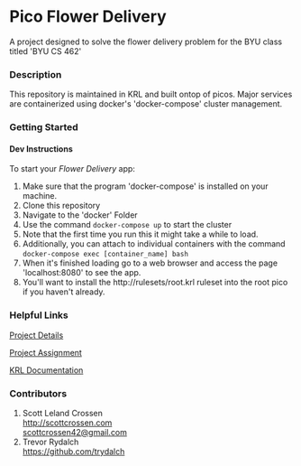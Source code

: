 # Pico Flower Delivery

A project designed to solve the flower delivery problem for the BYU class titled 'BYU CS 462'

### Description

This repository is maintained in KRL and built ontop of picos.
Major services are containerized using docker's \'docker-compose\' cluster management.

### Getting Started

#### Dev Instructions

To start your *Flower Delivery* app:
1. Make sure that the program 'docker-compose' is installed on your machine.
2. Clone this repository
3. Navigate to the 'docker' Folder
4. Use the command ```docker-compose up``` to start the cluster
5. Note that the first time you run this it might take a while to load.
6. Additionally, you can attach to individual containers with the command ```docker-compose exec [container_name] bash```
7. When it's finished loading go to a web browser and access the page 'localhost:8080' to see the app.
8. You'll want to install the http://rulesets/root.krl ruleset into the root pico if you haven't already.

### Helpful Links

[Project Details](https://byu.instructure.com/courses/1420/assignments/66848)

[Project Assignment](https://byu.instructure.com/courses/1420/assignments/66849)

[KRL Documentation](https://picolabs.atlassian.net/wiki/spaces/docs/pages/1189890/KRL+Manual)

### Contributors

1. Scott Leland Crossen  
<http://scottcrossen.com>  
<scottcrossen42@gmail.com>  
2. Trevor Rydalch  
<https://github.com/trydalch>
